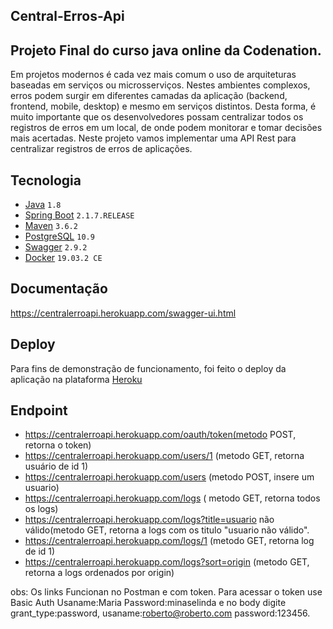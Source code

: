 ##  Central-Erros-Api
## Projeto Final do curso java online da Codenation.
Em projetos modernos é cada vez mais comum o uso de arquiteturas baseadas em serviços ou microsserviços. Nestes ambientes complexos,
erros podem surgir em diferentes camadas da aplicação (backend, frontend, mobile, desktop) e mesmo em serviços distintos. Desta forma,
é muito importante que os desenvolvedores possam centralizar todos os registros de erros em um local, de onde podem monitorar e tomar 
decisões mais acertadas. Neste projeto vamos implementar uma API Rest para centralizar registros de erros de aplicações.


## Tecnologia

- [Java](https://www.oracle.com/technetwork/java/javase/downloads/index.html) ```1.8```
- [Spring Boot](https://spring.io/projects/spring-boot) ```2.1.7.RELEASE```
- [Maven](https://maven.apache.org/) ```3.6.2```
- [PostgreSQL](https://www.postgresql.org/) ```10.9``` 
- [Swagger](https://swagger.io/) ```2.9.2```
- [Docker](https://www.docker.com/) ```19.03.2 CE```

## Documentação
https://centralerroapi.herokuapp.com/swagger-ui.html

## Deploy

Para fins de demonstração de funcionamento, foi feito o deploy da aplicação na plataforma [Heroku](https://centralerroapi.herokuapp.com/)

## Endpoint

- https://centralerroapi.herokuapp.com/oauth/token(metodo POST, retorna o token)
- https://centralerroapi.herokuapp.com/users/1 (metodo GET, retorna usuário de id 1)
- https://centralerroapi.herokuapp.com/users (metodo POST, insere um usuario)
- https://centralerroapi.herokuapp.com/logs ( metodo GET, retorna todos os logs)
- https://centralerroapi.herokuapp.com/logs?title=usuario não válido(metodo GET, retorna a logs com os titulo "usuario não válido".
- https://centralerroapi.herokuapp.com/logs/1 (metodo GET, retorna log de id 1)
- https://centralerroapi.herokuapp.com/logs?sort=origin (metodo GET, retorna a logs ordenados por origin)

obs: Os links Funcionan no Postman e com token. Para acessar o token use Basic Auth Usaname:Maria Password:minaselinda e no body digite
grant_type:password, usaname:roberto@roberto.com password:123456.




